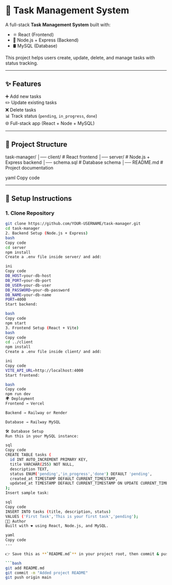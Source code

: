 # 📝 Task Management System

A full-stack **Task Management System** built with:

- ⚛️ React (Frontend)
- 🚀 Node.js + Express (Backend)
- 🛢️ MySQL (Database)

This project helps users create, update, delete, and manage tasks with status tracking.

---

## ✨ Features
 ➕ Add new tasks  
 ✏️ Update existing tasks  
 ❌ Delete tasks  
 📊 Track status (`pending`, `in_progress`, `done`)  
 🌐 Full-stack app (React + Node + MySQL)  

---

## 📂 Project Structure
task-manager/
│── client/ # React frontend
│── server/ # Node.js + Express backend
│── schema.sql # Database schema
│── README.md # Project documentation

yaml
Copy code

---

## 🚀 Setup Instructions

### 1. Clone Repository
```bash
git clone https://github.com/YOUR-USERNAME/task-manager.git
cd task-manager
2. Backend Setup (Node.js + Express)
bash
Copy code
cd server
npm install
Create a .env file inside server/ and add:

ini
Copy code
DB_HOST=your-db-host
DB_PORT=your-db-port
DB_USER=your-db-user
DB_PASSWORD=your-db-password
DB_NAME=your-db-name
PORT=4000
Start backend:

bash
Copy code
npm start
3. Frontend Setup (React + Vite)
bash
Copy code
cd ../client
npm install
Create a .env file inside client/ and add:

ini
Copy code
VITE_API_URL=http://localhost:4000
Start frontend:

bash
Copy code
npm run dev
🌍 Deployment
Frontend → Vercel

Backend → Railway or Render

Database → Railway MySQL

🛠️ Database Setup
Run this in your MySQL instance:

sql
Copy code
CREATE TABLE tasks (
  id INT AUTO_INCREMENT PRIMARY KEY,
  title VARCHAR(255) NOT NULL,
  description TEXT,
  status ENUM('pending','in_progress','done') DEFAULT 'pending',
  created_at TIMESTAMP DEFAULT CURRENT_TIMESTAMP,
  updated_at TIMESTAMP DEFAULT CURRENT_TIMESTAMP ON UPDATE CURRENT_TIMESTAMP
);
Insert sample task:

sql
Copy code
INSERT INTO tasks (title, description, status)
VALUES ('First Task','This is your first task','pending');
👨‍💻 Author
Built with ❤️ using React, Node.js, and MySQL.

yaml
Copy code
---

👉 Save this as **`README.md`** in your project root, then commit & push:  

```bash
git add README.md
git commit -m "Added project README"
git push origin main
